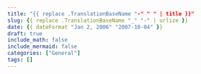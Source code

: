 ```yaml
---
title: "{{ replace .TranslationBaseName "-" " " | title }}"
slug: {{ replace .TranslationBaseName "_" "-" | urlize }}
date: {{ dateFormat "Jan 2, 2006" "2007-10-04" }}
draft: true
include_math: false
include_mermaid: false
categories: ["General"]
tags: []
---
```

